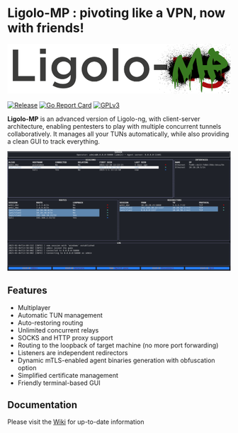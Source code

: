 # Ligolo-MP : pivoting like a VPN, now with friends!

![Ligolo-MP Logo](doc/logo.png)

[![Release](https://github.com/ttpreport/ligolo-mp/actions/workflows/release.yml/badge.svg)](https://github.com/ttpreport/ligolo-mp/actions/workflows/release.yml) [![Go Report Card](https://goreportcard.com/badge/github.com/ttpreport/ligolo-mp)](https://goreportcard.com/report/github.com/ttpreport/ligolo-mp) [![GPLv3](https://img.shields.io/badge/License-GPLv3-brightgreen.svg)](https://www.gnu.org/licenses/gpl-3.0)

**Ligolo-MP** is an advanced version of Ligolo-ng, with client-server architecture, enabling pentesters to play with multiple concurrent tunnels collaboratively. It manages all your TUNs automatically, while also providing a clean GUI to track everything.

![Ligolo-MP Dashboard](doc/dashboard-1.png)

## Features

- Multiplayer
- Automatic TUN management
- Auto-restoring routing
- Unlimited concurrent relays
- SOCKS and HTTP proxy support
- Routing to the loopback of target machine (no more port forwarding)
- Listeners are independent redirectors
- Dynamic mTLS-enabled agent binaries generation with obfuscation option
- Simplified certificate management
- Friendly terminal-based GUI

## Documentation

Please visit the [Wiki](https://github.com/ttpreport/ligolo-mp/wiki) for up-to-date information